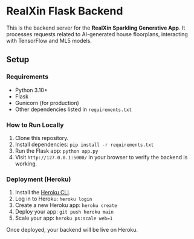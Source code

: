 # RealXin Flask Backend

This is the backend server for the **RealXin Sparkling Generative App**. It processes requests related to AI-generated house floorplans, interacting with TensorFlow and ML5 models.

## Setup

### Requirements

- Python 3.10+
- Flask
- Gunicorn (for production)
- Other dependencies listed in `requirements.txt`

### How to Run Locally

1. Clone this repository.
2. Install dependencies: `pip install -r requirements.txt`
3. Run the Flask app: `python app.py`
4. Visit `http://127.0.0.1:5000/` in your browser to verify the backend is working.

### Deployment (Heroku)

1. Install the [Heroku CLI](https://devcenter.heroku.com/articles/heroku-cli).
2. Log in to Heroku: `heroku login`
3. Create a new Heroku app: `heroku create`
4. Deploy your app: `git push heroku main`
5. Scale your app: `heroku ps:scale web=1`

Once deployed, your backend will be live on Heroku.
